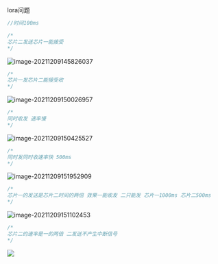 lora问题

```c
//时间100ms
```

```c
/*
芯片二发送芯片一能接受
*/
```



![image-20211209145826037](C:\Users\18151\AppData\Roaming\Typora\typora-user-images\image-20211209145826037.png)

```c
/*
芯片一发芯片二能接受收
*/
```



![image-20211209150026957](C:\Users\18151\AppData\Roaming\Typora\typora-user-images\image-20211209150026957.png)

```c
/*
同时收发 速率慢
*/
```

![image-20211209150425527](C:\Users\18151\AppData\Roaming\Typora\typora-user-images\image-20211209150425527.png)

```c
/*
同时发同时收速率快 500ms
*/
```

![image-20211209151952909](C:\Users\18151\AppData\Roaming\Typora\typora-user-images\image-20211209151952909.png)

```c
/*
芯片一的发送是芯片二时间的两倍 效果一能收发 二只能发 芯片一1000ms 芯片二500ms
*/
```

![image-20211209151102453](C:\Users\18151\AppData\Roaming\Typora\typora-user-images\image-20211209151102453.png)

```c
/*
芯片二的速率是一的两倍 二发送不产生中断信号  
*/
```

![](C:\Users\18151\AppData\Roaming\Typora\typora-user-images\image-20211209152207223.png)